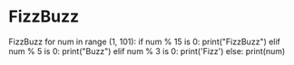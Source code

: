 # FizzBuzz
FizzBuzz
for num in range (1, 101):
  if num % 15 is 0:
    print("FizzBuzz")
  elif num % 5 is 0:
    print("Buzz")
  elif num % 3 is 0:
    print('Fizz')
  else:
    print(num)
